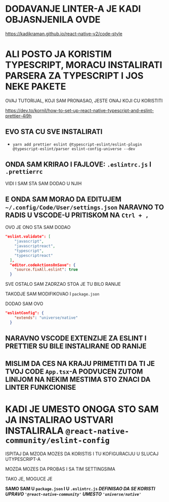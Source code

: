 # DODAVANJE LINTER-A JE KADI OBJASNJENILA OVDE

<https://kadikraman.github.io/react-native-v2/code-style>

# ALI POSTO JA KORISTIM TYPESCRIPT, MORACU INSTALIRATI PARSERA ZA TYPESCRIPT I JOS NEKE PAKETE

OVAJ TUTORIJAL, KOJI SAM PRONASAO, JESTE ONAJ KOJI CU KORISTITI

<https://dev.to/kornil/how-to-set-up-react-native-typescript-and-eslint-prettier-4i9h>

## EVO STA CU SVE INSTALIRATI

- `yarn add prettier eslint @typescript-eslint/eslint-plugin @typescript-eslint/parser eslint-config-universe --dev`

## ONDA SAM KRIRAO I FAJLOVE: `.eslintrc.js` I `.prettierrc`

VIDI I SAM STA SAM DODAO U NJIH

## E ONDA SAM MORAO DA EDITUJEM `~/.config/Code/User/settings.json` NARAVNO TO RADIS U VSCODE-U PRITISKOM NA `Ctrl + ,`

OVO JE ONO STA SAM DODAO

```json
"eslint.validate": [
    "javascript",
    "javascriptreact",
    "typescript",
    "typescriptreact"
  ],
  "editor.codeActionsOnSave": {
    "source.fixAll.eslint": true
  }
```

SVE OSTALO SAM ZADRZAO STOA JE TU BILO RANIJE

TAKODJE SAM MODIFIKOVAO I `package.json`

DODAO SAM OVO

```json
"eslintConfig": {
    "extends": "universe/native"
  }
```

## NARAVNO VSCODE EXTENZIJE ZA ESLINT I PRETTIER SU BILE INSTALIRANE OD RANIJE

## MISLIM DA CES NA KRAJU PRIMETITI DA TI JE TVOJ CODE `App.tsx`-A PODVUCEN ZUTOM LINIJOM NA NEKIM MESTIMA STO ZNACI DA LINTER FUNKCIONISE

# KADI JE UMESTO ONOGA STO SAM JA INSTALIRAO USTVARI INSTALIRALA `@react-native-community/eslint-config`

ISPITAJ DA MZODA MOZES DA KORISTIS I TU KOFIGURACIJU U SLUCAJ UTYPESCRIPT-A

MOZDA MOZES DA PROBAS I SA TIM SETTINGSIMA

TAKO JE, MOGUCE JE

**SAMO SAM U `package.json` I U `.eslintrc.js` *DEFINISAO DA SE KORISTI UPRAVO `'@react-native-community'` UMESTO `'universe/native'`***
